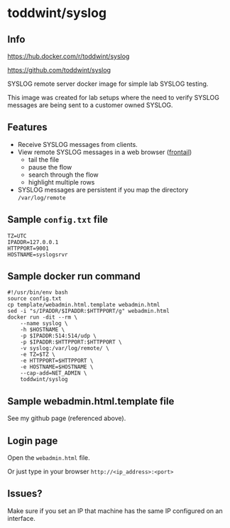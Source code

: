 # toddwint/syslog

## Info

<https://hub.docker.com/r/toddwint/syslog>

<https://github.com/toddwint/syslog>

SYSLOG remote server docker image for simple lab SYSLOG testing.

This image was created for lab setups where the need to verify SYSLOG messages are being sent to a customer owned SYSLOG.

## Features

- Receive SYSLOG messages from clients.
- View remote SYSLOG messages in a web browser ([frontail](https://github.com/mthenw/frontail))
    - tail the file
    - pause the flow
    - search through the flow
    - highlight multiple rows
- SYSLOG messages are persistent if you map the directory `/var/log/remote`

## Sample `config.txt` file

```
TZ=UTC
IPADDR=127.0.0.1
HTTPPORT=9001
HOSTNAME=syslogsrvr
```

## Sample docker run command

```
#!/usr/bin/env bash
source config.txt
cp template/webadmin.html.template webadmin.html
sed -i "s/IPADDR/$IPADDR:$HTTPPORT/g" webadmin.html
docker run -dit --rm \
    --name syslog \
    -h $HOSTNAME \
    -p $IPADDR:514:514/udp \
    -p $IPADDR:$HTTPPORT:$HTTPPORT \
    -v syslog:/var/log/remote/ \
    -e TZ=$TZ \
    -e HTTPPORT=$HTTPPORT \
    -e HOSTNAME=$HOSTNAME \
    --cap-add=NET_ADMIN \
    toddwint/syslog
```

## Sample webadmin.html.template file

See my github page (referenced above).


## Login page

Open the `webadmin.html` file.

Or just type in your browser `http://<ip_address>:<port>`


## Issues?

Make sure if you set an IP that machine has the same IP configured on an interface.

